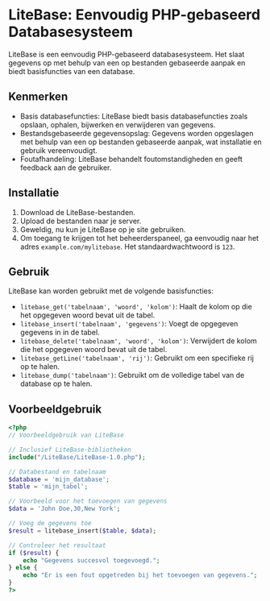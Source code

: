 # LiteBase: Eenvoudig PHP-gebaseerd Databasesysteem

LiteBase is een eenvoudig PHP-gebaseerd databasesysteem. Het slaat gegevens op met behulp van een op bestanden gebaseerde aanpak en biedt basisfuncties van een database.

## Kenmerken

- Basis databasefuncties: LiteBase biedt basis databasefuncties zoals opslaan, ophalen, bijwerken en verwijderen van gegevens.
- Bestandsgebaseerde gegevensopslag: Gegevens worden opgeslagen met behulp van een op bestanden gebaseerde aanpak, wat installatie en gebruik vereenvoudigt.
- Foutafhandeling: LiteBase behandelt foutomstandigheden en geeft feedback aan de gebruiker.

## Installatie

1. Download de LiteBase-bestanden.
2. Upload de bestanden naar je server.
3. Geweldig, nu kun je LiteBase op je site gebruiken.
4. Om toegang te krijgen tot het beheerderspaneel, ga eenvoudig naar het adres `example.com/mylitebase`. Het standaardwachtwoord is `123`.

## Gebruik

LiteBase kan worden gebruikt met de volgende basisfuncties:

- `litebase_get('tabelnaam', 'woord', 'kolom')`: Haalt de kolom op die het opgegeven woord bevat uit de tabel.
- `litebase_insert('tabelnaam', 'gegevens')`: Voegt de opgegeven gegevens in in de tabel.
- `litebase_delete('tabelnaam', 'woord', 'kolom')`: Verwijdert de kolom die het opgegeven woord bevat uit de tabel.
- `litebase_getLine('tabelnaam', 'rij')`: Gebruikt om een specifieke rij op te halen.
- `litebase_dump('tabelnaam')`: Gebruikt om de volledige tabel van de database op te halen.

## Voorbeeldgebruik

```php
<?php
// Voorbeeldgebruik van LiteBase

// Inclusief LiteBase-bibliotheken
include("/LiteBase/LiteBase-1.0.php");

// Databestand en tabelnaam
$database = 'mijn_database';
$table = 'mijn_tabel';

// Voorbeeld voor het toevoegen van gegevens
$data = 'John Doe,30,New York';

// Voeg de gegevens toe
$result = litebase_insert($table, $data);

// Controleer het resultaat
if ($result) {
    echo "Gegevens succesvol toegevoegd.";
} else {
    echo "Er is een fout opgetreden bij het toevoegen van gegevens.";
}
?>
